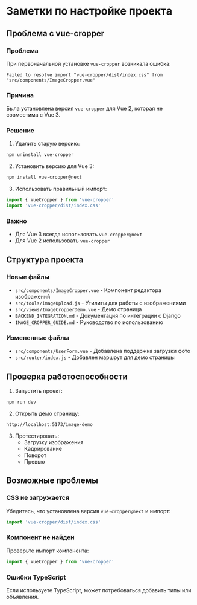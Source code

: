 # Заметки по настройке проекта

## Проблема с vue-cropper

### Проблема
При первоначальной установке `vue-cropper` возникала ошибка:
```
Failed to resolve import "vue-cropper/dist/index.css" from "src/components/ImageCropper.vue"
```

### Причина
Была установлена версия `vue-cropper` для Vue 2, которая не совместима с Vue 3.

### Решение
1. Удалить старую версию:
```bash
npm uninstall vue-cropper
```

2. Установить версию для Vue 3:
```bash
npm install vue-cropper@next
```

3. Использовать правильный импорт:
```javascript
import { VueCropper } from 'vue-cropper'
import 'vue-cropper/dist/index.css'
```

### Важно
- Для Vue 3 всегда использовать `vue-cropper@next`
- Для Vue 2 использовать `vue-cropper`

## Структура проекта

### Новые файлы
- `src/components/ImageCropper.vue` - Компонент редактора изображений
- `src/tools/imageUpload.js` - Утилиты для работы с изображениями
- `src/views/ImageCropperDemo.vue` - Демо страница
- `BACKEND_INTEGRATION.md` - Документация по интеграции с Django
- `IMAGE_CROPPER_GUIDE.md` - Руководство по использованию

### Измененные файлы
- `src/components/UserForm.vue` - Добавлена поддержка загрузки фото
- `src/router/index.js` - Добавлен маршрут для демо страницы

## Проверка работоспособности

1. Запустить проект:
```bash
npm run dev
```

2. Открыть демо страницу:
```
http://localhost:5173/image-demo
```

3. Протестировать:
   - Загрузку изображения
   - Кадрирование
   - Поворот
   - Превью

## Возможные проблемы

### CSS не загружается
Убедитесь, что установлена версия `vue-cropper@next` и импорт:
```javascript
import 'vue-cropper/dist/index.css'
```

### Компонент не найден
Проверьте импорт компонента:
```javascript
import { VueCropper } from 'vue-cropper'
```

### Ошибки TypeScript
Если используете TypeScript, может потребоваться добавить типы или объявления. 